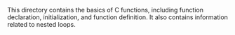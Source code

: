 This directory contains the basics of C functions, including function declaration, initialization, and function definition.
It also contains information related to nested loops.  
